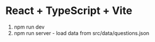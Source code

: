 # React + TypeScript + Vite

1. npm run dev
2. npm run server - load data from src/data/questions.json
